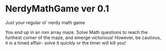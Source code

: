 # NerdyMathGame ver 0.1
Just your regular ol' nerdy math game

You end up in an nxn array maze. 
Solve Math questions to reach the furthest corner of the maze, and emerge victorious!
However, be cautious, it is a timed affair- solve it quickly or the timer will kill you!

